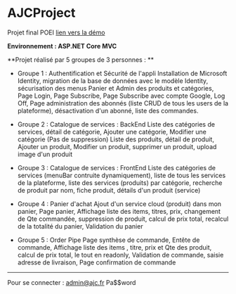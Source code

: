 # AJCProject 
Projet final POEI 
[lien vers la démo](https://ajcproject.weker.fr/)

__Environnement : ASP.NET Core MVC__

**Projet réalisé par 5 groupes de  3 personnes : **

- Groupe 1 : Authentification et Sécurité de l'appli
Installation de Microsoft Identity, migration de la base de données avec le modèle Identity, sécurisation des menus Panier et Admin des produits et catégories, Page Login, Page Subscribe, Page Subscribe avec compte Google, Log Off, Page administration des abonnés (liste CRUD de tous les users de la plateforme), désactivation d'un abonné, liste des commandes.

- Groupe 2 : Catalogue de services :  BackEnd 
Liste des catégories de services, détail de catégorie, Ajouter une catégorie, Modifier une catégorie (Pas de suppression)
Liste des produits, détail de produit, Ajouter un produit, Modifier un produit, supprimer un produit, upload image d'un produit

- Groupe 3 : Catalogue de services : FrontEnd
Liste des catégories de services (menuBar contruite dynamiquement), liste de tous les services de la plateforme, liste des services (produits) par catégorie, recherche de produit par nom,  fiche produit, détails d'un produit (service)

- Groupe 4 : Panier d'achat
Ajout d'un service cloud (produit) dans mon panier, Page panier, Affichage liste des items, titres, prix, changement de Qte commandée, suppression de produit, calcul de prix total, recalcul de la totalité du panier, Validation du panier

- Groupe 5 : Order Pipe
Page synthèse de commande, Entête de commande, Affichage liste des items , titre,  prix et Qte des produit, calcul de prix total, le tout en readonly, Validation de commande, saisie adresse de livraison, Page confirmation de commande

****************************************************************************************************

Pour se connecter :
admin@ajc.fr
Pa$$word 

